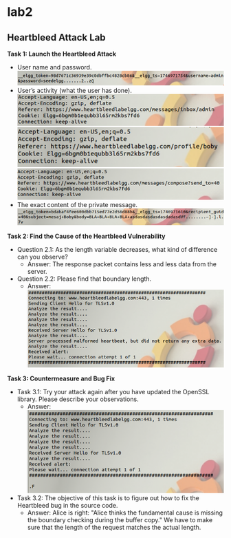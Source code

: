 # lab2

## Heartbleed Attack Lab

**Task 1: Launch the Heartbleed Attack**

- User name and password.
  ![user_pw](user_pw.png)
- User’s activity (what the user has done).
  ![admin](admin.png)
  ![boby](boby.png)
  ![send](send.png)
- The exact content of the private message.
  ![content](content.png)

**Task 2: Find the Cause of the Heartbleed Vulnerability**

- Question 2.1: As the length variable decreases, what kind of difference can you observe?
  - Answer: The response packet contains less and less data from the server.
- Question 2.2: Please find that boundary length.
  - Answer:
    ![malformed](malformed.png)

**Task 3: Countermeasure and Bug Fix**

- Task 3.1: Try your attack again after you have updated the OpenSSL library. Please describe your observations.
  - Answer:
    ![failed](failed.png)
- Task 3.2: The objective of this task is to figure out how to fix the Heartbleed bug in the source code.
  - Answer: Alice is right: "Alice thinks the fundamental cause is missing the boundary checking during the buffer copy." We have to make sure that the length of the request matches the actual length.
